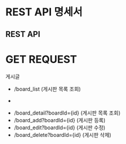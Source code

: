 # REST API 명세서
REST API
--------

# GET REQUEST
게시글
- /board_list (게시판 목록 조회)
+ 
- /board_detail?boardId={id} (게시판 목록 조회)
- /board_add?boardId={id} (게시판 등록)
- /board_edit?boardId={id} (게시판 수정) 
- /board_delete?boardId={id} (게시판 삭제)
